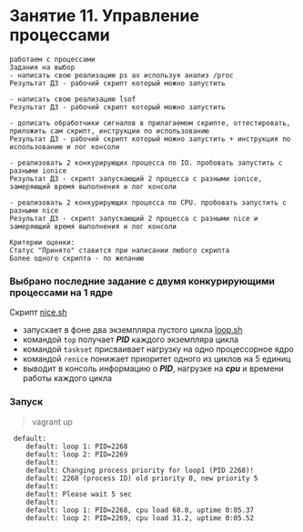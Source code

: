 # Занятие 11. Управление процессами
```
работаем с процессами
Задания на выбор
- написать свою реализацию ps ax используя анализ /proc
Результат ДЗ - рабочий скрипт который можно запустить

- написать свою реализацию lsof
Результат ДЗ - рабочий скрипт который можно запустить

- дописать обработчики сигналов в прилагаемом скрипте, оттестировать, приложить сам скрипт, инструкции по использованию
Результат ДЗ - рабочий скрипт который можно запустить + инструкция по использованию и лог консоли

- реализовать 2 конкурирующих процесса по IO. пробовать запустить с разными ionice
Результат ДЗ - скрипт запускающий 2 процесса с разными ionice, замеряющий время выполнения и лог консоли

- реализовать 2 конкурирующих процесса по CPU. пробовать запустить с разными nice
Результат ДЗ - скрипт запускающий 2 процесса с разными nice и замеряющий время выполнения и лог консоли

Критерии оценки:
Статус "Принято" ставится при написании любого скрипта
Более одного скрипта - по желанию
```

### Выбрано последние задание с двумя конкурирующими процессами на 1 ядре

Скрипт [nice.sh](scripts/nice.sh) 
- запускает в фоне два экземпляра пустого цикла [loop.sh](scripts/loop.sh)
- командой `top` получает ***PID*** каждого экземпляра цикла
- командой `taskset` присваивает нагрузку на одно процессорное ядро
- командой `renice` понижает приоритет одного из циклов на 5 единиц
- выводит в консоль информацию о ***PID***, нагрузке на ***cpu*** и времени работы каждого цикла

### Запуск
>vagrant up

```
 default:
    default: loop 1: PID=2268
    default: loop 2: PID=2269
    default:
    default: Changing process priority for loop1 (PID 2268)!
    default: 2268 (process ID) old priority 0, new priority 5
    default:
    default: Please wait 5 sec
    default:
    default: loop 1: PID=2268, cpu load 68.8, uptime 0:05.37
    default: loop 2: PID=2269, cpu load 31.2, uptime 0:05.52
```